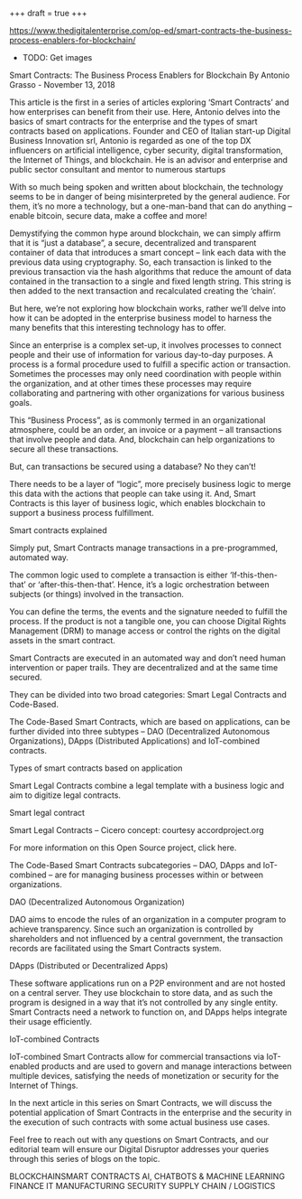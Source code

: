 +++
draft = true
+++

https://www.thedigitalenterprise.com/op-ed/smart-contracts-the-business-process-enablers-for-blockchain/

- TODO: Get images

Smart Contracts: The Business Process Enablers for Blockchain
By Antonio Grasso - November 13, 2018

This article is the first in a series of articles exploring ‘Smart Contracts’ and how enterprises can benefit from their use. Here, Antonio delves into the basics of smart contracts for the enterprise and the types of smart contracts based on applications. Founder and CEO of Italian start-up Digital Business Innovation srl, Antonio is regarded as one of the top DX influencers on artificial intelligence, cyber security, digital transformation, the Internet of Things, and blockchain. He is an advisor and enterprise and public sector consultant and mentor to numerous startups

With so much being spoken and written about blockchain, the technology seems to be in danger of being misinterpreted by the general audience. For them, it’s no more a technology, but a one-man-band that can do anything – enable bitcoin, secure data, make a coffee and more!

Demystifying the common hype around blockchain, we can simply affirm that it is “just a database”, a secure, decentralized and transparent container of data that introduces a smart concept – link each data with the previous data using cryptography. So, each transaction is linked to the previous transaction via the hash algorithms that reduce the amount of data contained in the transaction to a single and fixed length string. This string is then added to the next transaction and recalculated creating the ‘chain’.

But here, we’re not exploring how blockchain works, rather we’ll delve into how it can be adopted in the enterprise business model to harness the many benefits that this interesting technology has to offer.

Since an enterprise is a complex set-up, it involves processes to connect people and their use of information for various day-to-day purposes. A process is a formal procedure used to fulfill a specific action or transaction. Sometimes the processes may only need coordination with people within the organization, and at other times these processes may require collaborating and partnering with other organizations for various business goals.

This “Business Process”, as is commonly termed in an organizational atmosphere, could be an order, an invoice or a payment – all transactions that involve people and data. And, blockchain can help organizations to secure all these transactions.

But, can transactions be secured using a database? No they can’t!

There needs to be a layer of “logic”, more precisely business logic to merge this data with the actions that people can take using it. And, Smart Contracts is this layer of business logic, which enables blockchain to support a business process fulfillment.


Smart contracts explained

Simply put, Smart Contracts manage transactions in a pre-programmed, automated way.

The common logic used to complete a transaction is either ‘If-this-then-that’ or ‘after-this-then-that’. Hence, it’s a logic orchestration between subjects (or things) involved in the transaction.



You can define the terms, the events and the signature needed to fulfill the process. If the product is not a tangible one, you can choose Digital Rights Management (DRM) to manage access or control the rights on the digital assets in the smart contract.

Smart Contracts are executed in an automated way and don’t need human intervention or paper trails. They are decentralized and at the same time secured.

They can be divided into two broad categories: Smart Legal Contracts and Code-Based.

The Code-Based Smart Contracts, which are based on applications, can be further divided into three subtypes – DAO (Decentralized Autonomous Organizations), DApps (Distributed Applications) and IoT-combined contracts.

Types of smart contracts based on application

Smart Legal Contracts combine a legal template with a business logic and aim to digitize legal contracts.



Smart legal contract

Smart Legal Contracts – Cicero concept: courtesy accordproject.org

For more information on this Open Source project, click here.

The Code-Based Smart Contracts subcategories – DAO, DApps and IoT-combined – are for managing business processes within or between organizations.

DAO (Decentralized Autonomous Organization)

DAO aims to encode the rules of an organization in a computer program to achieve transparency. Since such an organization is controlled by shareholders and not influenced by a central government, the transaction records are facilitated using the Smart Contracts system.

DApps (Distributed or Decentralized Apps)

These software applications run on a P2P environment and are not hosted on a central server. They use blockchain to store data, and as such the program is designed in a way that it’s not controlled by any single entity. Smart Contracts need a network to function on, and DApps helps integrate their usage efficiently.

IoT-combined Contracts

IoT-combined Smart Contracts allow for commercial transactions via IoT-enabled products and are used to govern and manage interactions between multiple devices, satisfying the needs of monetization or security for the Internet of Things.

In the next article in this series on Smart Contracts, we will discuss the potential application of Smart Contracts in the enterprise and the security in the execution of such contracts with some actual business use cases.

Feel free to reach out with any questions on Smart Contracts, and our editorial team will ensure our Digital Disruptor addresses your queries through this series of blogs on the topic.

BLOCKCHAINSMART CONTRACTS AI, CHATBOTS & MACHINE LEARNING FINANCE IT MANUFACTURING SECURITY SUPPLY CHAIN / LOGISTICS
